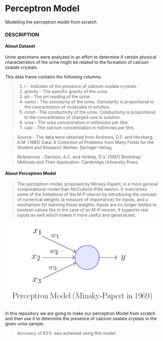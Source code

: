 # Perceptron Model

Modelling the perceptron model from scratch.

### DESCRIPTION
#### About Dataset

Urine specimens were analyzed in an effort to determine if certain physical characteristics of the urine might be related to the formation of calcium oxalate crystals.

This data frame contains the following columns:
>1. r - Indicator of the presence of calcium oxalate crystals.
>2. gravity - The specific gravity of the urine.
>3. ph - The pH reading of the urine.
>4. osmo - The osmolarity of the urine. Osmolarity is proportional to the concentration of molecules in solution.
>5. cond - The conductivity of the urine. Conductivity is proportional to the concentration of charged ions in solution.
>6. urea - The urea concentration in millimoles per litre.
>7. calc - The calcium concentration in millimoles per litre.

>Source - The data were obtained from Andrews, D.F. and Herzberg, A.M. (1985) Data: A Collection of Problems from Many Fields for the    Student and Research Worker. Springer-Verlag.

>References - Davison, A.C. and Hinkley, D.V. (1997) Bootstrap Methods and Their Application. Cambridge University Press.

#### About Perceptron Model

>The perceptron model, proposed by Minsky-Papert, is a more general computational model than McCulloch-Pitts neuron. It overcomes some of the limitations of the M-P neuron by introducing the concept of numerical weights (a measure of importance) for inputs, and a mechanism for learning those weights. Inputs are no longer limited to boolean values like in the case of an M-P neuron, it supports real inputs as well which makes it more useful and generalized.

![](images/image2.png)

In this repository we are going to make our perceptron Model from scratch and then use it to determine the presence of calcium oxalate crystals in the given urine sample.

>Accuracy of 83% was acheived using this model.
